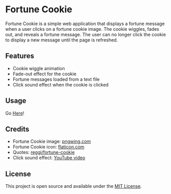 # Fortune Cookie

Fortune Cookie is a simple web application that displays a fortune message when a user clicks on a fortune cookie image. The cookie wiggles, fades out, and reveals a fortune message. The user can no longer click the cookie to display a new message until the page is refreshed.

## Features

- Cookie wiggle animation
- Fade-out effect for the cookie
- Fortune messages loaded from a text file
- Click sound effect when the cookie is clicked

## Usage

Go [Here](https://y1chu.github.io/Fortune-Cookie/)!

## Credits

- Fortune Cookie image: [pngwing.com](https://www.pngwing.com/en/free-png-iwvzn)
- Fortune Cookie icon: [flaticon.com](https://www.flaticon.com/free-icon/fortune-cookie_1471406)
- Quotes: [reggi/fortune-cookie](https://github.com/reggi/fortune-cookie)
- Click sound effect: [YouTube video](https://www.youtube.com/watch?v=g2anOuyaiX8)

## License

This project is open source and available under the [MIT License](LICENSE).
